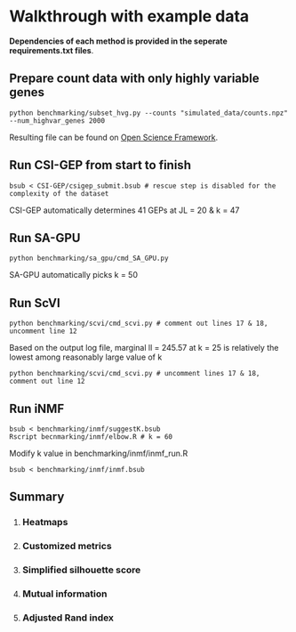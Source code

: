 # Walkthrough with example data 
**Dependencies of each method is provided in the seperate requirements.txt files**.
## Prepare count data with only highly variable genes
   ```
   python benchmarking/subset_hvg.py --counts "simulated_data/counts.npz" --num_highvar_genes 2000
   ```
   Resulting file can be found on [Open Science Framework](https://osf.io/tknm2/).
   
## Run CSI-GEP from start to finish
   ```
   bsub < CSI-GEP/csigep_submit.bsub # rescue step is disabled for the complexity of the dataset
   ```
   CSI-GEP automatically determines 41 GEPs at JL = 20 & k = 47

## Run SA-GPU
   ```
   python benchmarking/sa_gpu/cmd_SA_GPU.py
   ```
   SA-GPU automatically picks k = 50

## Run ScVI
   ```
   python benchmarking/scvi/cmd_scvi.py # comment out lines 17 & 18, uncomment line 12
   ```
   Based on the output log file, marginal ll = 245.57 at k = 25 is relatively the lowest among reasonably large value of k
   ```
   python benchmarking/scvi/cmd_scvi.py # uncomment lines 17 & 18, comment out line 12
   ```

## Run iNMF
   ```
   bsub < benchmarking/inmf/suggestK.bsub
   Rscript becnmarking/inmf/elbow.R # k = 60
   ```
   Modify k value in benchmarking/inmf/inmf_run.R
   ```
   bsub < benchmarking/inmf/inmf.bsub
   ```
## Summary
   1. ### Heatmaps
   2. ### Customized metrics
   3. ### Simplified silhouette score
   4. ### Mutual information
   5. ### Adjusted Rand index
